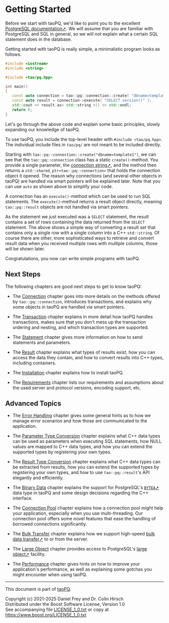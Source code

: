 # Getting Started

Before we start with taoPQ, we'd like to point you to the excellent [PostgreSQL documentation➚](https://www.postgresql.org/docs/current/index.html).
We will assume that you are familiar with PostgreSQL and SQL in general, so we will *not* explain what a certain SQL statement does in the database.

Getting started with taoPQ is really simple, a minimalistic program looks as follows:

```c++
#include <iostream>
#include <string>

#include <tao/pq.hpp>

int main()
{
   const auto connection = tao::pq::connection::create( "dbname=template1" );
   const auto result = connection->execute( "SELECT version()" );
   std::cout << result.as< std::string >() << std::endl;
   return 0;
}
```

Let's go through the above code and explain some basic principles, slowly expanding our knowledge of taoPQ.

To use taoPQ, you include the top-level header with `#include <tao/pq.hpp>`.
The individual include files in `tao/pq/` are not meant to be included directly.

Starting with `tao::pq::connection::create("dbname=template1")`, we can see that the `tao::pq::connection` class has a static `create()`-method.
You provide a single parameter, the [connection string➚](https://www.postgresql.org/docs/current/libpq-connect.html#LIBPQ-CONNSTRING), and the method then returns a `std::shared_ptr<tao::pq::connection>` that holds the connection object it opened.
The reason why connections (and several other objects in taoPQ) are handled via smart pointers will be explained later.
Note that you can use `auto` as shown above to simplify your code.

A connection has an `execute()`-method which can be used to run SQL statements.
The `execute()`-method returns a result object directly, meaning `tao::pq::result` objects are not handled via smart pointers.

As the statement we just executed was a `SELECT` statement, the result contains a set of rows containing the data returned from the `SELECT` statement.
The above shows a simple way of converting a result set that contains only a single row with a single column into a C++ `std::string`.
Of course there are other, more sophisticated ways to retrieve and convert result data when you received multiple rows with multiple columns, those will be shown later.

Congratulations, you now can write simple programs with taoPQ.

## Next Steps

The following chapters are good next steps to get to know taoPQ:

* The [Connection](Connection.md) chapter goes into more details on the methods offered by `tao::pq::connection`, introduces transactions, and explains why some objects in taoPQ are handled via smart pointers.
* The [Transaction](Transaction.md) chapter explains in more detail how taoPQ handles transactions, makes sure that you don't mess up the transaction ordering and nesting, and which transaction types are supported.
* The [Statement](Statement.md) chapter gives more information on how to send statements and parameters.
* The [Result](Result.md) chapter explains what types of results exist, how you can access the data they contain, and how to convert results into C++ types, including containers.

* The [Installation](Installation.md) chapter explains how to install taoPQ.
* The [Requirements](Requirements.md) chapter lists our requirements and assumptions about the used server and protocol versions, encoding support, etc.

## Advanced Topics

* The [Error Handling](Error-Handling.md) chapter gives some general hints as to how we manage error scenarios and how those are communicated to the application.
* The [Parameter Type Conversion](Parameter-Type-Conversion.md) chapter explains what C++ data types can be used as parameters when executing SQL statements, how NULL values are mapped to C++ data types, and how you can extend the supported types by registering your own types.
* The [Result Type Conversion](Result-Type-Conversion.md) chapter explains what C++ data types can be extracted from results, how you can extend the supported types by registering your own types, and how to use `tao::pq::result`'s API elegantly and efficiently.
* The [Binary Data](Binary-Data.md) chapter explains the support for PostgreSQL's [`BYTEA`➚](https://www.postgresql.org/docs/current/datatype-binary.html) data type in taoPQ and some design decisions regarding the C++ interface.

* The [Connection Pool](Connection-Pool.md) chapter explains how a connection pool might help your application, especially when you use multi-threading. Our connection pool offers some novel features that ease the handling of borrowed connections significantly.
* The [Bulk Transfer](Bulk-Transfer.md) chapter explains how we support high-speed [bulk data transfer➚](https://www.postgresql.org/docs/current/sql-copy.html) to or from the server.
* The [Large Object](Large-Object.md) chapter provides access to PostgreSQL's [large object➚](https://www.postgresql.org/docs/current/largeobjects.html) facility.
* The [Performance](Performance.md) chapter gives hints on how to improve your application's performance, as well as explaining some gotchas you might encounter when using taoPQ.

---

This document is part of [taoPQ](https://github.com/taocpp/taopq).

Copyright (c) 2021-2025 Daniel Frey and Dr. Colin Hirsch<br>
Distributed under the Boost Software License, Version 1.0<br>
See accompanying file [LICENSE_1_0.txt](../LICENSE_1_0.txt) or copy at https://www.boost.org/LICENSE_1_0.txt
